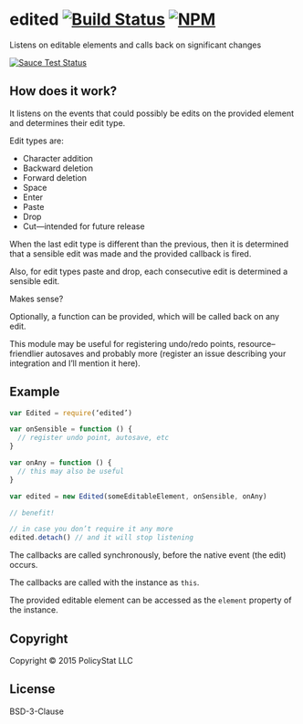 # edited  [![Build Status](https://travis-ci.org/PolicyStat/edited.svg)](https://travis-ci.org/PolicyStat/edited)  [![NPM](https://nodei.co/npm/edited.png)](https://nodei.co/npm/edited/)


Listens on editable elements and calls back on significant changes

[![Sauce Test Status](https://saucelabs.com/browser-matrix/edited.svg)](https://saucelabs.com/u/edited)

## How does it work?

It listens on the events that could possibly be edits on the
provided element and determines their edit type.

Edit types are:
* Character addition
* Backward deletion
* Forward deletion
* Space
* Enter
* Paste
* Drop
* Cut—intended for future release

When the last edit type is different than the previous, then it is
determined that a sensible edit was made and the provided callback is
fired.

Also, for edit types paste and drop, each consecutive edit is determined
a sensible edit.

Makes sense?

Optionally, a function can be provided, which will be called back on any edit.

This module may be useful for registering undo/redo points, resource–friendlier
autosaves and probably more (register an issue describing your
integration and I’ll mention it here).

## Example

``` javascript
var Edited = require(‘edited’)

var onSensible = function () {
  // register undo point, autosave, etc
}

var onAny = function () {
  // this may also be useful
}

var edited = new Edited(someEditableElement, onSensible, onAny)

// benefit!

// in case you don’t require it any more
edited.detach() // and it will stop listening
```

The callbacks are called synchronously, before the native event (the edit)
occurs.

The callbacks are called with the instance as `this`.

The provided editable element can be accessed as the `element` property of
the instance.

## Copyright

Copyright © 2015 PolicyStat LLC

## License

BSD-3-Clause
